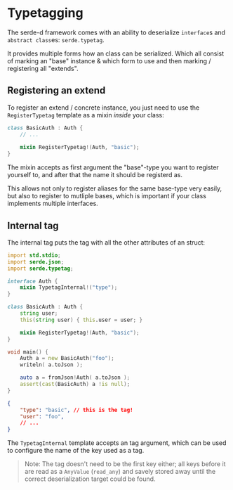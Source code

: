 # Typetagging

The serde-d framework comes with an ability to deserialize `interface`s and `abstract class`es: `serde.typetag`.

It provides multiple forms how an class can be serialized. Which all consist of marking an "base" instance & which form to use and then marking / registering all "extends".

## Registering an extend

To register an extend / concrete instance, you just need to use the `RegisterTypetag` template as a mixin *inside* your class:

```d
class BasicAuth : Auth {
    // ...
    
    mixin RegisterTypetag!(Auth, "basic");
}
```

The mixin accepts as first argument the "base"-type you want to register yourself to, and after that the name it should be registerd as.

This allows not only to register aliases for the same base-type very easily, but also to register to mutliple bases, which is important if your class implements multiple interfaces.

## Internal tag

The internal tag puts the tag with all the other attributes of an struct:

```d
import std.stdio;
import serde.json;
import serde.typetag;

interface Auth {
    mixin TypetagInternal!("type");
}

class BasicAuth : Auth {
    string user;
    this(string user) { this.user = user; }

    mixin RegisterTypetag!(Auth, "basic");
}

void main() {
    Auth a = new BasicAuth("foo");
    writeln( a.toJson );

    auto a = fromJson!Auth( a.toJson );
    assert(cast(BasicAuth) a !is null);
}
```

```json
{
    "type": "basic", // this is the tag!
    "user": "foo",
    // ...
}
```

The `TypetagInternal` template accepts an tag argument, which can be used to configure the name of the key used as a tag.

> Note: The tag doesn't need to be the first key either; all keys before it are read as a `AnyValue` (`read_any`) and savely stored away until the correct deserialization target could be found.
